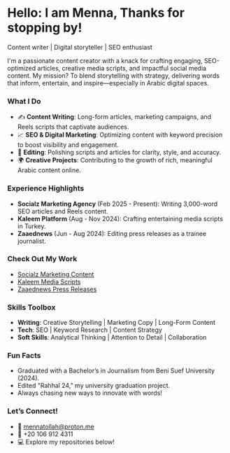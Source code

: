 # Hello: I am Menna, Thanks for stopping by!

Content writer | Digital storyteller | SEO enthusiast

I'm a passionate content creator with a knack for crafting engaging, SEO-optimized articles, creative media scripts, and impactful social media content. My mission? To blend storytelling with strategy, delivering words that inform, entertain, and inspire—especially in Arabic digital spaces.

### What I Do
- ✍️ **Content Writing**: Long-form articles, marketing campaigns, and Reels scripts that captivate audiences.
- 📈 **SEO & Digital Marketing**: Optimizing content with keyword precision to boost visibility and engagement.
- 📝 **Editing**: Polishing scripts and articles for clarity, style, and accuracy.
- 🌍 **Creative Projects**: Contributing to the growth of rich, meaningful Arabic content online.

### Experience Highlights
- **Socialz Marketing Agency** (Feb 2025 - Present): Writing 3,000-word SEO articles and Reels content.
- **Kaleem Platform** (Aug - Nov 2024): Crafting entertaining media scripts in Turkey.
- **Zaaednews** (Jun - Aug 2024): Editing press releases as a trainee journalist.

### Check Out My Work
- [Socialz Marketing Content](https://github.com/mennatullahx/Socialz-Content)
- [Kaleem Media Scripts](https://github.com/mennatullahx/kaleem-training)
- [Zaaednews Press Releases](https://github.com/mennatullahx/Zaaednews-training)

### Skills Toolbox
- **Writing**: Creative Storytelling | Marketing Copy | Long-Form Content
- **Tech**: SEO | Keyword Research | Content Strategy
- **Soft Skills**: Analytical Thinking | Attention to Detail | Collaboration

### Fun Facts
- Graduated with a Bachelor’s in Journalism from Beni Suef University (2024).
- Edited "Rahhal 24," my university graduation project.
- Always chasing new ways to innovate with words!

### Let’s Connect!
- 📧 [mennatollah@proton.me](mailto:mennatollah@proton.me)
- 📱 +20 106 912 4311
- 💻 Explore my repositories below!

